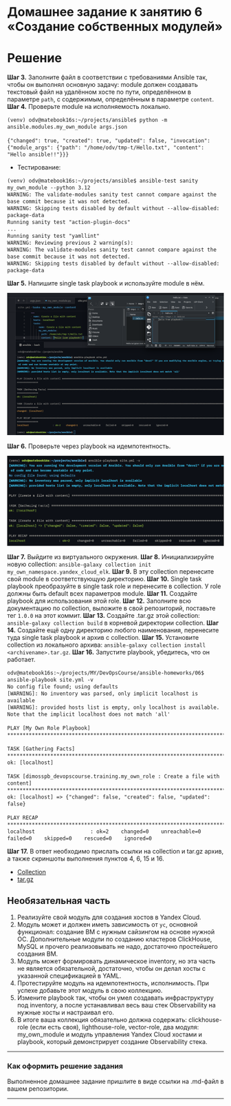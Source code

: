 # Домашнее задание к занятию 6 «Создание собственных модулей»

# Решение

**Шаг 3.** Заполните файл в соответствии с требованиями Ansible так, чтобы он выполнял основную задачу: module должен создавать текстовый файл на удалённом хосте по пути, определённом в параметре `path`, с содержимым, определённым в параметре `content`.
**Шаг 4.** Проверьте module на исполняемость локально.

```shell
(venv) odv@matebook16s:~/projects/ansible$ python -m ansible.modules.my_own_module args.json

{"changed": true, "created": true, "updated": false, "invocation": {"module_args": {"path": "/home/odv/tmp-t/Hello.txt", "content": "Hello ansible!!"}}}
```

- Тестирование:

```shell
(venv) odv@matebook16s:~/projects/ansible$ ansible-test sanity my_own_module --python 3.12
WARNING: The validate-modules sanity test cannot compare against the base commit because it was not detected.
WARNING: Skipping tests disabled by default without --allow-disabled: package-data
Running sanity test "action-plugin-docs"
...
Running sanity test "yamllint"
WARNING: Reviewing previous 2 warning(s):
WARNING: The validate-modules sanity test cannot compare against the base commit because it was not detected.
WARNING: Skipping tests disabled by default without --allow-disabled: package-data
```

**Шаг 5.** Напишите single task playbook и используйте module в нём.

![1](img/1.png)

**Шаг 6.** Проверьте через playbook на идемпотентность.

![2](img/2.png)

**Шаг 7.** Выйдите из виртуального окружения.
**Шаг 8.** Инициализируйте новую collection: `ansible-galaxy collection init my_own_namespace.yandex_cloud_elk`.
**Шаг 9.** В эту collection перенесите свой module в соответствующую директорию.
**Шаг 10.** Single task playbook преобразуйте в single task role и перенесите в collection. У role должны быть default всех параметров module.
**Шаг 11.** Создайте playbook для использования этой role.
**Шаг 12.** Заполните всю документацию по collection, выложите в свой репозиторий, поставьте тег `1.0.0` на этот коммит.
**Шаг 13.** Создайте .tar.gz этой collection: `ansible-galaxy collection build` в корневой директории collection.
**Шаг 14.** Создайте ещё одну директорию любого наименования, перенесите туда single task playbook и архив c collection.
**Шаг 15.** Установите collection из локального архива: `ansible-galaxy collection install <archivename>.tar.gz`.
**Шаг 16.** Запустите playbook, убедитесь, что он работает.

```shell
odv@matebook16s:~/projects/MY/DevOpsCourse/ansible-homeworks/06$ ansible-playbook site.yml -v
No config file found; using defaults
[WARNING]: No inventory was parsed, only implicit localhost is available
[WARNING]: provided hosts list is empty, only localhost is available. Note that the implicit localhost does not match 'all'

PLAY [My Own Role Playbook] *************************************************************************************************************************************************************************************

TASK [Gathering Facts] ******************************************************************************************************************************************************************************************
ok: [localhost]

TASK [dimosspb_devopscourse.training.my_own_role : Create a file with content] **********************************************************************************************************************************
ok: [localhost] => {"changed": false, "created": false, "updated": false}

PLAY RECAP ******************************************************************************************************************************************************************************************************
localhost                  : ok=2    changed=0    unreachable=0    failed=0    skipped=0    rescued=0    ignored=0
```

**Шаг 17.** В ответ необходимо прислать ссылки на collection и tar.gz архив, а также скриншоты выполнения пунктов 4, 6, 15 и 16.

- [Collection](https://github.com/DimOsSpb/my_own_collection/tree/1.0.0?tab=readme-ov-file)
- [tar.gz](https://raw.githubusercontent.com/DimOsSpb/my_own_collection/1.0.0/dimosspb_devopscourse-training-1.0.0.tar.gz)

## Необязательная часть

1. Реализуйте свой модуль для создания хостов в Yandex Cloud.
2. Модуль может и должен иметь зависимость от `yc`, основной функционал: создание ВМ с нужным сайзингом на основе нужной ОС. Дополнительные модули по созданию кластеров ClickHouse, MySQL и прочего реализовывать не надо, достаточно простейшего создания ВМ.
3. Модуль может формировать динамическое inventory, но эта часть не является обязательной, достаточно, чтобы он делал хосты с указанной спецификацией в YAML.
4. Протестируйте модуль на идемпотентность, исполнимость. При успехе добавьте этот модуль в свою коллекцию.
5. Измените playbook так, чтобы он умел создавать инфраструктуру под inventory, а после устанавливал весь ваш стек Observability на нужные хосты и настраивал его.
6. В итоге ваша коллекция обязательно должна содержать: clickhouse-role (если есть своя), lighthouse-role, vector-role, два модуля: my_own_module и модуль управления Yandex Cloud хостами и playbook, который демонстрирует создание Observability стека.

---

### Как оформить решение задания

Выполненное домашнее задание пришлите в виде ссылки на .md-файл в вашем репозитории.

---
